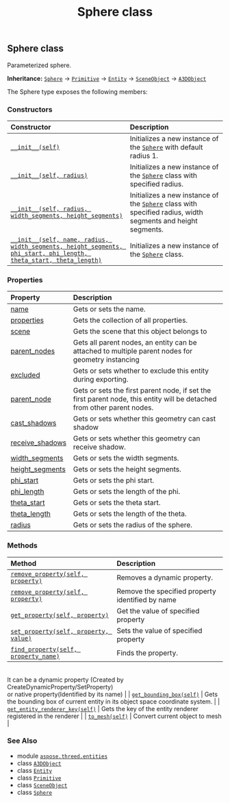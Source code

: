 ﻿---
title: Sphere class
second_title: Aspose.3D for Python via .NET API References
description: 
type: docs
weight: 340
url: /python-net/aspose.threed.entities/sphere/
is_root: false
---

## Sphere class

Parameterized sphere.



**Inheritance:** [`Sphere`](/3d/python-net/aspose.threed.entities/sphere) → 
[`Primitive`](/3d/python-net/aspose.threed.entities/primitive) → 
[`Entity`](/3d/python-net/aspose.threed/entity) → 
[`SceneObject`](/3d/python-net/aspose.threed/sceneobject) → 
[`A3DObject`](/3d/python-net/aspose.threed/a3dobject)



The Sphere type exposes the following members:

### Constructors
| Constructor | Description |
| :- | :- |
| [`__init__(self)`](/3d/python-net/aspose.threed.entities/sphere/__init__/#) | Initializes a new instance of the [`Sphere`](/3d/python-net/aspose.threed.entities/sphere) with default radius 1. |
| [`__init__(self, radius)`](/3d/python-net/aspose.threed.entities/sphere/__init__/#float) | Initializes a new instance of the [`Sphere`](/3d/python-net/aspose.threed.entities/sphere) class with specified radius. |
| [`__init__(self, radius, width_segments, height_segments)`](/3d/python-net/aspose.threed.entities/sphere/__init__/#float-int-int) | Initializes a new instance of the [`Sphere`](/3d/python-net/aspose.threed.entities/sphere) class with specified radius, width segments and height segments. |
| [`__init__(self, name, radius, width_segments, height_segments, phi_start, phi_length, theta_start, theta_length)`](/3d/python-net/aspose.threed.entities/sphere/__init__/#str-float-int-int-float-float-float-float) | Initializes a new instance of the [`Sphere`](/3d/python-net/aspose.threed.entities/sphere) class. |


### Properties
| Property | Description |
| :- | :- |
| [name](/3d/python-net/aspose.threed.entities/sphere/name) | Gets or sets the name. |
| [properties](/3d/python-net/aspose.threed.entities/sphere/properties) | Gets the collection of all properties. |
| [scene](/3d/python-net/aspose.threed.entities/sphere/scene) | Gets the scene that this object belongs to |
| [parent_nodes](/3d/python-net/aspose.threed.entities/sphere/parent_nodes) | Gets all parent nodes, an entity can be attached to multiple parent nodes for geometry instancing |
| [excluded](/3d/python-net/aspose.threed.entities/sphere/excluded) | Gets or sets whether to exclude this entity during exporting. |
| [parent_node](/3d/python-net/aspose.threed.entities/sphere/parent_node) | Gets or sets the first parent node, if set the first parent node, this entity will be detached from other parent nodes. |
| [cast_shadows](/3d/python-net/aspose.threed.entities/sphere/cast_shadows) | Gets or sets whether this geometry can cast shadow |
| [receive_shadows](/3d/python-net/aspose.threed.entities/sphere/receive_shadows) | Gets or sets whether this geometry can receive shadow. |
| [width_segments](/3d/python-net/aspose.threed.entities/sphere/width_segments) | Gets or sets the width segments. |
| [height_segments](/3d/python-net/aspose.threed.entities/sphere/height_segments) | Gets or sets the height segments. |
| [phi_start](/3d/python-net/aspose.threed.entities/sphere/phi_start) | Gets or sets the phi start. |
| [phi_length](/3d/python-net/aspose.threed.entities/sphere/phi_length) | Gets or sets the length of the phi. |
| [theta_start](/3d/python-net/aspose.threed.entities/sphere/theta_start) | Gets or sets the theta start. |
| [theta_length](/3d/python-net/aspose.threed.entities/sphere/theta_length) | Gets or sets the length of the theta. |
| [radius](/3d/python-net/aspose.threed.entities/sphere/radius) | Gets or sets the radius of the sphere. |


### Methods
| Method | Description |
| :- | :- |
| [`remove_property(self, property)`](/3d/python-net/aspose.threed.entities/sphere/remove_property/#aspose.threed.property) | Removes a dynamic property. |
| [`remove_property(self, property)`](/3d/python-net/aspose.threed.entities/sphere/remove_property/#str) | Remove the specified property identified by name |
| [`get_property(self, property)`](/3d/python-net/aspose.threed.entities/sphere/get_property/#str) | Get the value of specified property |
| [`set_property(self, property, value)`](/3d/python-net/aspose.threed.entities/sphere/set_property/#str-any) | Sets the value of specified property |
| [`find_property(self, property_name)`](/3d/python-net/aspose.threed.entities/sphere/find_property/#str) | Finds the property.<br/>It can be a dynamic property (Created by CreateDynamicProperty/SetProperty) <br/>or native property(Identified by its name) |
| [`get_bounding_box(self)`](/3d/python-net/aspose.threed.entities/sphere/get_bounding_box/#) | Gets the bounding box of current entity in its object space coordinate system. |
| [`get_entity_renderer_key(self)`](/3d/python-net/aspose.threed.entities/sphere/get_entity_renderer_key/#) | Gets the key of the entity renderer registered in the renderer |
| [`to_mesh(self)`](/3d/python-net/aspose.threed.entities/sphere/to_mesh/#) | Convert current object to mesh |



### See Also
* module [`aspose.threed.entities`](..)
* class [`A3DObject`](/3d/python-net/aspose.threed/a3dobject)
* class [`Entity`](/3d/python-net/aspose.threed/entity)
* class [`Primitive`](/3d/python-net/aspose.threed.entities/primitive)
* class [`SceneObject`](/3d/python-net/aspose.threed/sceneobject)
* class [`Sphere`](/3d/python-net/aspose.threed.entities/sphere)
